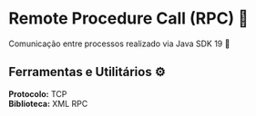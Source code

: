 # Remote Procedure Call (RPC) 📩
Comunicação entre processos realizado via Java SDK 19 🚀 <br>

## Ferramentas e Utilitários ⚙️
**Protocolo:** TCP <br>
**Biblioteca:** XML RPC
